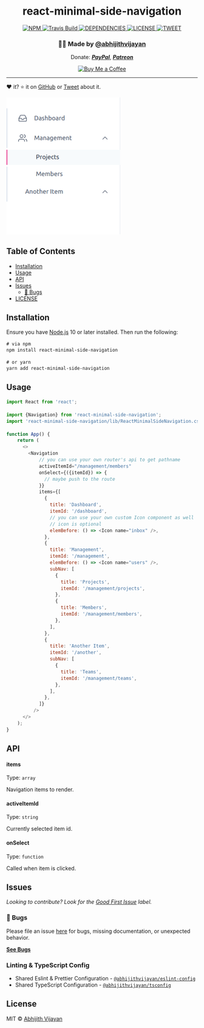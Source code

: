 <h1 align="center">react-minimal-side-navigation</h1>
<p align="center">  </p>
<div align="center">
  <a href="https://www.npmjs.com/package/react-minimal-side-navigation">
    <img src="https://img.shields.io/npm/v/react-minimal-side-navigation" alt="NPM" />
  </a>
  <a href="https://travis-ci.com/abhijithvijayan/react-minimal-side-navigation">
    <img src="https://travis-ci.com/abhijithvijayan/react-minimal-side-navigation.svg?branch=main" alt="Travis Build" />
  </a>
  </a>
  <a href="https://david-dm.org/abhijithvijayan/react-minimal-side-navigation">
    <img src="https://img.shields.io/david/abhijithvijayan/react-minimal-side-navigation.svg?colorB=orange" alt="DEPENDENCIES" />
  </a>
  <a href="https://github.com/abhijithvijayan/react-minimal-side-navigation/blob/main/license">
    <img src="https://img.shields.io/github/license/abhijithvijayan/react-minimal-side-navigation.svg" alt="LICENSE" />
  </a>
  <a href="https://twitter.com/intent/tweet?text=Check%20out%20react-minimal-side-navigation%21%20by%20%40_abhijithv%0A%0AMinimal%20side%20navigation%20component%20for%20React%0Ahttps%3A%2F%2Fgithub.com%2Fabhijithvijayan%2Freact-minimal-side-navigation%0A%0A%23react%20%23sidenavigation%20%23library%20%23javascript%20%23typescript">
     <img src="https://img.shields.io/twitter/url/http/shields.io.svg?style=social" alt="TWEET" />
  </a>
</div>
<h3 align="center">🙋‍♂️ Made by <a href="https://twitter.com/_abhijithv">@abhijithvijayan</a></h3>
<p align="center">
  Donate:
  <a href="https://www.paypal.me/iamabhijithvijayan" target='_blank'><i><b>PayPal</b></i></a>,
  <a href="https://www.patreon.com/abhijithvijayan" target='_blank'><i><b>Patreon</b></i></a>
</p>
<p align="center">
  <a href='https://www.buymeacoffee.com/abhijithvijayan' target='_blank'>
    <img height='36' style='border:0px;height:36px;' src='https://bmc-cdn.nyc3.digitaloceanspaces.com/BMC-button-images/custom_images/orange_img.png' border='0' alt='Buy Me a Coffee' />
  </a>
</p>
<hr />

❤️ it? ⭐️ it on [GitHub](https://github.com/abhijithvijayan/react-minimal-side-navigation/stargazers) or [Tweet](https://twitter.com/intent/tweet?text=Check%20out%20react-minimal-side-navigation%21%20by%20%40_abhijithv%0A%0AMinimal%20side%20navigation%20component%20for%20React%0Ahttps%3A%2F%2Fgithub.com%2Fabhijithvijayan%2Freact-minimal-side-navigation%0A%0A%23react%20%23sidenavigation%20%23library%20%23javascript%20%23typescript) about it.

<img src=".github/demo.png" width="300" />

## Table of Contents

- [Installation](#installation)
- [Usage](#usage)
- [API](#api)
- [Issues](#issues)
  - [🐛 Bugs](#-bugs)
- [LICENSE](#license)

## Installation

Ensure you have [Node.js](https://nodejs.org) 10 or later installed. Then run the following:

```
# via npm
npm install react-minimal-side-navigation

# or yarn
yarn add react-minimal-side-navigation
```

## Usage

```js
import React from 'react';

import {Navigation} from 'react-minimal-side-navigation';
import 'react-minimal-side-navigation/lib/ReactMinimalSideNavigation.css';

function App() {
    return (
      <>
        <Navigation
            // you can use your own router's api to get pathname
            activeItemId="/management/members"
            onSelect={({itemId}) => {
              // maybe push to the route
            }}
            items={[
              {
                title: 'Dashboard',
                itemId: '/dashboard',
                // you can use your own custom Icon component as well
                // icon is optional
                elemBefore: () => <Icon name="inbox" />,
              },
              {
                title: 'Management',
                itemId: '/management',
                elemBefore: () => <Icon name="users" />,
                subNav: [
                  {
                    title: 'Projects',
                    itemId: '/management/projects',
                  },
                  {
                    title: 'Members',
                    itemId: '/management/members',
                  },
                ],
              },
              {
                title: 'Another Item',
                itemId: '/another',
                subNav: [
                  {
                    title: 'Teams',
                    itemId: '/management/teams',
                  },
                ],
              },
            ]}
          />
      </>
    );
}

```

## API

#### items

Type: `array`

Navigation items to render.

#### activeItemId

Type: `string`

Currently selected item id.

#### onSelect

Type: `function`

Called when item is clicked.

## Issues

_Looking to contribute? Look for the [Good First Issue](https://github.com/abhijithvijayan/react-minimal-side-navigation/issues?q=is%3Aissue+is%3Aopen+sort%3Aupdated-desc+label%3A%22good+first+issue%22)
label._

### 🐛 Bugs

Please file an issue [here](https://github.com/abhijithvijayan/react-minimal-side-navigation/issues/new) for bugs, missing documentation, or unexpected behavior.

[**See Bugs**](https://github.com/abhijithvijayan/react-minimal-side-navigation/issues?q=is%3Aissue+is%3Aopen+sort%3Aupdated-desc+label%3A%22type%3A+bug%22)

### Linting & TypeScript Config

- Shared Eslint & Prettier Configuration - [`@abhijithvijayan/eslint-config`](https://www.npmjs.com/package/@abhijithvijayan/eslint-config)
- Shared TypeScript Configuration - [`@abhijithvijayan/tsconfig`](https://www.npmjs.com/package/@abhijithvijayan/tsconfig)

## License

MIT © [Abhijith Vijayan](https://abhijithvijayan.in)
